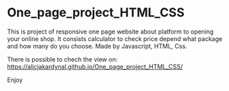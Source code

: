 # One_page_project_HTML_CSS

This is  project of responsive one page website about platform to opening your online shop. It consists calculator to check price depend what package and how many do you choose. Made by Javascript, HTML, Css.

There is possible to chech the view on: https://alicjakardynal.github.io/One_page_project_HTML_CSS/

Enjoy

